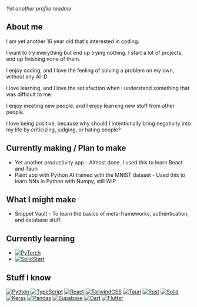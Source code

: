 *Yet another profile readme*

## About me
I am yet another 16 year old that's interested in coding.

I want to try everything but end up trying nothing. I start a lot of projects, end up finishing none of them.

I enjoy coding, and I love the feeling of solving a problem on my own, without any AI :D

I love learning, and I love the satisfaction when I understand something that was difficult to me.

I enjoy meeting new people, and I enjoy learning new stuff from other people.

I love being positive, because why should I intentionally bring negativity into my life by criticizing, judging, or hating people?


## Currently making / Plan to make
* Yet another productivity app - Almost done. I used this to learn React and Tauri
* Paint app with Python AI trained with the MNIST dataset - Used this to learn NNs in Python with Numpy, still WIP

## What I might make
* Snippet Vault - To learn the basics of meta-frameworks, authentication, and database stuff.

## Currently learning
* [![PyTorch](https://img.shields.io/badge/PyTorch-%23EE4C2C.svg?style=for-the-badge&logo=PyTorch&logoColor=white)](https://pytorch.org/)
* [![SolidStart](https://img.shields.io/badge/SolidStart-3c5fbc?style=for-the-badge&logo=solid&logoColor=white)](https://docs.solidjs.com/solid-start)

## Stuff I know
[![Python](https://img.shields.io/badge/python-3670A0?style=for-the-badge&logo=python&logoColor=ffdd54)](https://www.python.org/) 
[![TypeScript](https://img.shields.io/badge/typescript-%23007ACC.svg?style=for-the-badge&logo=typescript&logoColor=white)](https://www.typescriptlang.org/) 
[![React](https://img.shields.io/badge/react-%2320232a.svg?style=for-the-badge&logo=react&logoColor=%2361DAFB)](https://react.dev/) 
[![TailwindCSS](https://img.shields.io/badge/tailwindcss-%2338B2AC.svg?style=for-the-badge&logo=tailwind-css&logoColor=white)](https://tailwindcss.com/) 
[![Tauri](https://img.shields.io/badge/tauri-%2324C8DB.svg?style=for-the-badge&logo=tauri&logoColor=%23FFFFFF)](https://v2.tauri.app/) 
[![Rust](https://img.shields.io/badge/rust-%23000000.svg?style=for-the-badge&logo=rust&logoColor=white)](https://www.rust-lang.org/)
[![Solid](https://img.shields.io/badge/SolidJS-48b?style=for-the-badge&logo=solid&logoColor=white)](https://www.solidjs.com/) 
[![Keras](https://img.shields.io/badge/Keras-%23D00000.svg?style=for-the-badge&logo=Keras&logoColor=white)](https://keras.io/) 
[![Pandas](https://img.shields.io/badge/pandas-%23150458.svg?style=for-the-badge&logo=pandas&logoColor=white)](https://pandas.pydata.org/) 
[![Supabase](https://img.shields.io/badge/Supabase-3ECF8E?style=for-the-badge&logo=supabase&logoColor=white)](https://supabase.com/) 
[![Dart](https://img.shields.io/badge/dart-%230175C2.svg?style=for-the-badge&logo=dart&logoColor=white)](https://dart.dev/) 
[![Flutter](https://img.shields.io/badge/Flutter-%2302569B.svg?style=for-the-badge&logo=Flutter&logoColor=white)](https://flutter.dev/) 

